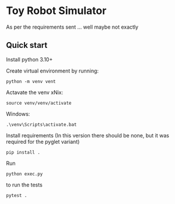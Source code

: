 # Toy Robot Simulator
As per the requirements sent ... well maybe not exactly


## Quick start
Install python 3.10+

Create virtual environment by running:
```shell
python -m venv vent
```

Actavate the venv
xNix:
```shell
source venv/venv/activate
```
Windows:
```shell
.\venv\Scripts\activate.bat
```

Install requirements
(In this version there should be none, but it was required for the pyglet variant)
```shell
pip install .
```

Run
```shell
python exec.py
```

to run the tests
```shell
pytest .
```
